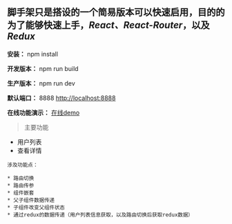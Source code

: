 脚手架只是搭设的一个简易版本可以快速启用，目的的为了能够快速上手，*React、React-Router*，以及*Redux*
---------------------------------------------------------------

**安装：** npm install

**开发版本：** npm run build

**生产版本：** npm run dev

**默认端口：** 8888 [http://localhost:8888](http://localhost:8888)

**在线功能演示：** [在线demo](https://cench.github.io/react-demo/)


> 主要功能

- 用户列表
- 查看详情

```
涉及功能点：

* 路由切换
* 路由传参
* 组件嵌套
* 父子组件数据传递
* 子组件改变父组件状态
* 通过redux的数据传递（用户列表信息获取，以及路由切换后获取redux数据）
```



